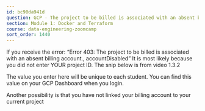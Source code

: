 ```yaml
---
id: bc90da941d
question: GCP - The project to be billed is associated with an absent billing account
section: Module 1: Docker and Terraform
course: data-engineering-zoomcamp
sort_order: 1440
---
```


If you receive the error: “Error 403: The project to be billed is associated with an absent billing account., accountDisabled” It is most likely because you did not enter YOUR project ID. The snip below is from video 1.3.2

The value you enter here will be unique to each student. You can find this value on your GCP Dashboard when you login.

Another possibility is that you have not linked your billing account to your current project

